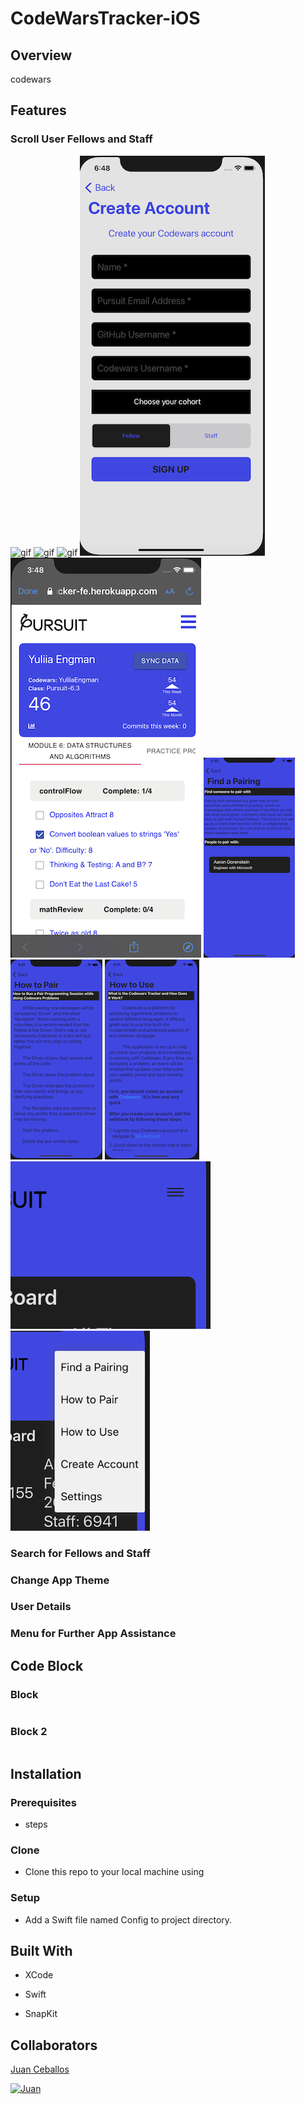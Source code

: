 # CodeWarsTracker-iOS

## Overview

codewars

       

## Features

### Scroll User Fellows and Staff

![gif](CodeWarsTracker/Assets.xcassets/MyGifAnimation.xcassets/BrowseFellows.dataset/BrowseFellows.gif)
![gif](CodeWarsTracker/Assets.xcassets/MyGifAnimation.xcassets/ChangeTheme.dataset/ChangeTheme.gif)
![gif](CodeWarsTracker/Assets.xcassets/MyGifAnimation.xcassets/SearchFellow.dataset/SearchFellow.gif)
![CreateAccount](CodeWarsTracker/Assets.xcassets/CreateAccount.imageset/CreateAccount.png)      
![DetailFellow](CodeWarsTracker/Assets.xcassets/DetailFellow.imageset/DetailFellow.png)
![FindAPairing](CodeWarsTracker/Assets.xcassets/FindAPairing.imageset/FindAPairing.png)
![HowToPair](CodeWarsTracker/Assets.xcassets/HowToPair.imageset/HowToPair.png)
![HowToUse](CodeWarsTracker/Assets.xcassets/HowToUse.imageset/HowToUse.png)
![MenuClosed](CodeWarsTracker/Assets.xcassets/MenuClosed.imageset/MenuClosed.png)
![MenuOpened](CodeWarsTracker/Assets.xcassets/MenuOpened.imageset/MenuOpened.png)


### Search for Fellows and Staff

### Change App Theme

### User Details

### Menu for Further App Assistance

## Code Block

### Block

```swift

```

### Block 2

```Swift

```

## Installation

### Prerequisites

* steps

### Clone

* Clone this repo to your local machine using

### Setup

* Add a Swift file named Config to project directory.


## Built With

* XCode

* Swift

* SnapKit

## Collaborators

[Juan Ceballos](https://github.com/Juan-Ceballos)

[![Juan](https://avatars1.githubusercontent.com/u/55723135?s=250&u=cce4396e360011123eebd2f52323aa6248023ef0&v=4)](https://github.com/Juan-Ceballos)


